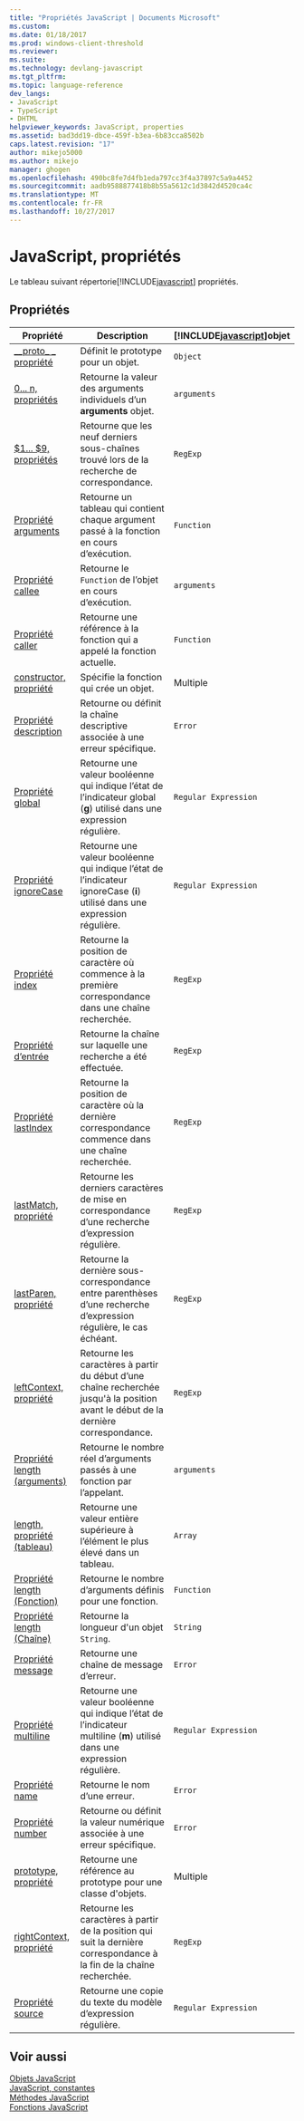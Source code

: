 ```yaml
---
title: "Propriétés JavaScript | Documents Microsoft"
ms.custom: 
ms.date: 01/18/2017
ms.prod: windows-client-threshold
ms.reviewer: 
ms.suite: 
ms.technology: devlang-javascript
ms.tgt_pltfrm: 
ms.topic: language-reference
dev_langs:
- JavaScript
- TypeScript
- DHTML
helpviewer_keywords: JavaScript, properties
ms.assetid: bad3dd19-dbce-459f-b3ea-6b83cca8502b
caps.latest.revision: "17"
author: mikejo5000
ms.author: mikejo
manager: ghogen
ms.openlocfilehash: 490bc8fe7d4fb1eda797cc3f4a37897c5a9a4452
ms.sourcegitcommit: aadb9588877418b8b55a5612c1d3842d4520ca4c
ms.translationtype: MT
ms.contentlocale: fr-FR
ms.lasthandoff: 10/27/2017
---
```

# <a name="javascript-properties"></a>JavaScript, propriétés
Le tableau suivant répertorie[!INCLUDE[javascript](../../javascript/includes/javascript-md.md)] propriétés.  
  
## <a name="properties"></a>Propriétés  
  
|Propriété|Description|[!INCLUDE[javascript](../../javascript/includes/javascript-md.md)]objet|  
|--------------|-----------------|-----------------------------------------------------------------------|  
|[__proto\_ \_ propriété](../../javascript/reference/proto-property-object-javascript.md)|Définit le prototype pour un objet.|`Object`|  
|[0... n, propriétés](../../javascript/reference/0-dot-dot-dot-n-properties-arguments-javascript.md)|Retourne la valeur des arguments individuels d’un **arguments** objet.|`arguments`|  
|[$1... $9, propriétés](../../javascript/reference/dollar-1-dot-dot-dot-dollar-9-properties-regexp-javascript.md)|Retourne que les neuf derniers sous-chaînes trouvé lors de la recherche de correspondance.|`RegExp`|  
|[Propriété arguments](../../javascript/reference/arguments-property-function-javascript.md)|Retourne un tableau qui contient chaque argument passé à la fonction en cours d’exécution.|`Function`|  
|[Propriété callee](../../javascript/reference/callee-property-arguments-javascript.md)|Retourne le `Function` de l’objet en cours d’exécution.|`arguments`|  
|[Propriété caller](../../javascript/reference/caller-property-function-javascript.md)|Retourne une référence à la fonction qui a appelé la fonction actuelle.|`Function`|  
|[constructor, propriété](../../javascript/reference/constructor-property-object-javascript.md)|Spécifie la fonction qui crée un objet.|Multiple|  
|[Propriété description](../../javascript/reference/description-property-error-javascript.md)|Retourne ou définit la chaîne descriptive associée à une erreur spécifique.|`Error`|  
|[Propriété global](../../javascript/reference/global-property-regular-expression-javascript.md)|Retourne une valeur booléenne qui indique l’état de l’indicateur global (**g**) utilisé dans une expression régulière.|`Regular Expression`|  
|[Propriété ignoreCase](../../javascript/reference/ignorecase-property-regular-expression-javascript.md)|Retourne une valeur booléenne qui indique l’état de l’indicateur ignoreCase (**i**) utilisé dans une expression régulière.|`Regular Expression`|  
|[Propriété index](../../javascript/reference/index-property-regexp-javascript.md)|Retourne la position de caractère où commence à la première correspondance dans une chaîne recherchée.|`RegExp`|  
|[Propriété d’entrée](../../javascript/reference/input-property-dollar-regexp-javascript.md)|Retourne la chaîne sur laquelle une recherche a été effectuée.|`RegExp`|  
|[Propriété lastIndex](../../javascript/reference/lastindex-property-regexp-javascript.md)|Retourne la position de caractère où la dernière correspondance commence dans une chaîne recherchée.|`RegExp`|  
|[lastMatch, propriété](../../javascript/reference/lastmatch-property-dollar-regexp-javascript.md)|Retourne les derniers caractères de mise en correspondance d’une recherche d’expression régulière.|`RegExp`|  
|[lastParen, propriété](../../javascript/reference/lastparen-property-dollar-regexp-javascript.md)|Retourne la dernière sous-correspondance entre parenthèses d’une recherche d’expression régulière, le cas échéant.|`RegExp`|  
|[leftContext, propriété](../../javascript/reference/leftcontext-property-dollar-grave-regexp-javascript.md)|Retourne les caractères à partir du début d’une chaîne recherchée jusqu'à la position avant le début de la dernière correspondance.|`RegExp`|  
|[Propriété length (arguments)](../../javascript/reference/length-property-arguments-javascript.md)|Retourne le nombre réel d’arguments passés à une fonction par l’appelant.|`arguments`|  
|[length, propriété (tableau)](../../javascript/reference/length-property-array-javascript.md)|Retourne une valeur entière supérieure à l’élément le plus élevé dans un tableau.|`Array`|  
|[Propriété length (Fonction)](../../javascript/reference/length-property-function-javascript.md)|Retourne le nombre d’arguments définis pour une fonction.|`Function`|  
|[Propriété length (Chaîne)](../../javascript/reference/length-property-string-javascript.md)|Retourne la longueur d'un objet `String`.|`String`|  
|[Propriété message](../../javascript/reference/message-property-error-javascript.md)|Retourne une chaîne de message d’erreur.|`Error`|  
|[Propriété multiline](../../javascript/reference/multiline-property-regular-expression-javascript.md)|Retourne une valeur booléenne qui indique l’état de l’indicateur multiline (**m**) utilisé dans une expression régulière.|`Regular Expression`|  
|[Propriété name](../../javascript/reference/name-property-error-javascript.md)|Retourne le nom d’une erreur.|`Error`|  
|[Propriété number](../../javascript/reference/number-property-error-javascript.md)|Retourne ou définit la valeur numérique associée à une erreur spécifique.|`Error`|  
|[prototype, propriété](../../javascript/reference/prototype-property-object-javascript.md)|Retourne une référence au prototype pour une classe d'objets.|Multiple|  
|[rightContext, propriété](../../javascript/reference/rightcontext-property-dollar-regexp-javascript.md)|Retourne les caractères à partir de la position qui suit la dernière correspondance à la fin de la chaîne recherchée.|`RegExp`|  
|[Propriété source](../../javascript/reference/source-property-regular-expression-javascript.md)|Retourne une copie du texte du modèle d’expression régulière.|`Regular Expression`|  
  
## <a name="see-also"></a>Voir aussi  
 [Objets JavaScript](../../javascript/reference/javascript-objects.md)   
 [JavaScript, constantes](../../javascript/reference/javascript-constants.md)   
 [Méthodes JavaScript](../../javascript/reference/javascript-methods.md)   
 [Fonctions JavaScript](../../javascript/reference/javascript-functions.md)